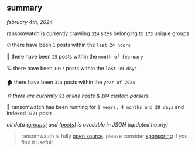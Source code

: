 
## summary
_february 4th, 2024_

ransomwatch is currently crawling `324` sites belonging to `173` unique groups

⏲ there have been `1` posts within the `last 24 hours`

🦈 there have been `25` posts within the `month of february`

🪐 there have been `1057` posts within the `last 90 days`

🏚 there have been `314` posts within the `year of 2024`

_⚙️ there are currently `91` online hosts & `104` custom parsers._

🦕 ransomwatch has been running for `2 years, 4 months and 28 days` and indexed `9771` posts

_all data  [(groups)](http://ransomwhat.telemetry.ltd/groups) and [(posts)](http://ransomwhat.telemetry.ltd/posts) is available in JSON (updated hourly)_

> ransomwatch is fully [open source](https://github.com/joshhighet/ransomwatch#ransomwatch--). please consider [sponsoring](https://github.com/sponsors/joshhighet) if you find it useful!
